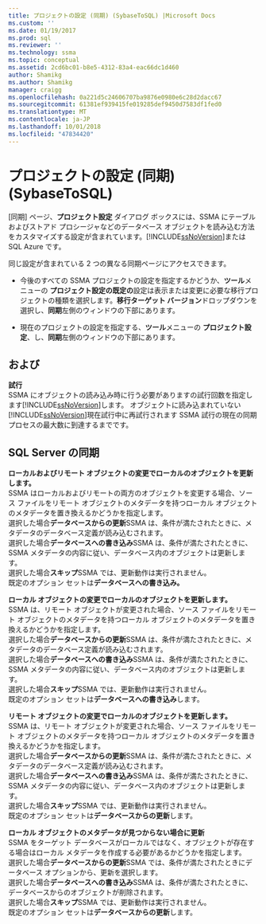 ```yaml
---
title: プロジェクトの設定 (同期) (SybaseToSQL) |Microsoft Docs
ms.custom: ''
ms.date: 01/19/2017
ms.prod: sql
ms.reviewer: ''
ms.technology: ssma
ms.topic: conceptual
ms.assetid: 2cd6bc01-b8e5-4312-83a4-eac66dc1d460
author: Shamikg
ms.author: Shamikg
manager: craigg
ms.openlocfilehash: 0a221d5c24606707ba9876e0980e6c28d2dacc67
ms.sourcegitcommit: 61381ef939415fe019285def9450d7583df1fed0
ms.translationtype: MT
ms.contentlocale: ja-JP
ms.lasthandoff: 10/01/2018
ms.locfileid: "47834420"
---
```

# <a name="project-settings-synchronization-sybasetosql"></a>プロジェクトの設定 (同期) (SybaseToSQL)
[同期] ページ、**プロジェクト設定** ダイアログ ボックスには、SSMA にテーブルおよびストアド プロシージャなどのデータベース オブジェクトを読み込む方法をカスタマイズする設定が含まれています。[!INCLUDE[ssNoVersion](../../includes/ssnoversion-md.md)]または SQL Azure です。  
  
同じ設定が含まれている 2 つの異なる同期ページにアクセスできます。  
  
-   今後のすべての SSMA プロジェクトの設定を指定するかどうか、**ツール**メニューの **プロジェクト設定の既定の**設定は表示または変更に必要な移行プロジェクトの種類を選択します。**移行ターゲット バージョン**ドロップダウンを選択し、**同期**左側のウィンドウの下部にあります。  
  
-   現在のプロジェクトの設定を指定する、**ツール**メニューの **プロジェクト設定**、し、**同期**左側のウィンドウの下部にあります。  
  
## <a name="options"></a>および  
**試行**  
SSMA にオブジェクトの読み込み時に行う必要がありますの試行回数を指定します[!INCLUDE[ssNoVersion](../../includes/ssnoversion-md.md)]します。 オブジェクトに読み込まれていない[!INCLUDE[ssNoVersion](../../includes/ssnoversion-md.md)]現在試行中に再試行されます SSMA 試行の現在の同期プロセスの最大数に到達するまでです。  
  
## <a name="synchronization-for-sql-server"></a>SQL Server の同期  
**ローカルおよびリモート オブジェクトの変更でローカルのオブジェクトを更新します。**  
SSMA はローカルおよびリモートの両方のオブジェクトを変更する場合、ソース ファイルをリモート オブジェクトのメタデータを持つローカル オブジェクトのメタデータを置き換えるかどうかを指定します。  
選択した場合**データベースからの更新**SSMA は、条件が満たされたときに、メタデータのデータベース定義が読み込むされます。  
選択した場合**データベースへの書き込み**SSMA は、条件が満たされたときに、SSMA メタデータの内容に従い、データベース内のオブジェクトは更新します。  
選択した場合**スキップ**SSMA では、更新動作は実行されません。   
既定のオプション セットは**データベースへの書き込み。**  
  
**ローカル オブジェクトの変更でローカルのオブジェクトを更新します。**  
SSMA は、リモート オブジェクトが変更された場合、ソース ファイルをリモート オブジェクトのメタデータを持つローカル オブジェクトのメタデータを置き換えるかどうかを指定します。  
選択した場合**データベースからの更新**SSMA は、条件が満たされたときに、メタデータのデータベース定義が読み込むされます。  
選択した場合**データベースへの書き込み**SSMA は、条件が満たされたときに、SSMA メタデータの内容に従い、データベース内のオブジェクトは更新します。  
選択した場合**スキップ**SSMA では、更新動作は実行されません。   
既定のオプション セットは**データベースへの書き込み**します。  
  
**リモート オブジェクトの変更でローカルのオブジェクトを更新します。**  
SSMA は、リモート オブジェクトが変更された場合、ソース ファイルをリモート オブジェクトのメタデータを持つローカル オブジェクトのメタデータを置き換えるかどうかを指定します。  
選択した場合**データベースからの更新**SSMA は、条件が満たされたときに、メタデータのデータベース定義が読み込むされます。  
選択した場合**データベースへの書き込み**SSMA は、条件が満たされたときに、SSMA メタデータの内容に従い、データベース内のオブジェクトは更新します。  
選択した場合**スキップ**SSMA では、更新動作は実行されません。   
既定のオプション セットは**データベースからの更新**します。  
  
**ローカル オブジェクトのメタデータが見つからない場合に更新**  
SSMA をターゲット データベースがローカルではなく、オブジェクトが存在する場合はローカル メタデータを作成する必要があるかどうかを指定します。  
選択した場合**データベースからの更新**SSMA では、条件が満たされたときにデータベース オプションから、更新を選択します。  
選択した場合**データベースへの書き込み**SSMA は、条件が満たされたときに、データベースからのオブジェクトが削除されます。  
選択した場合**スキップ**SSMA では、更新動作は実行されません。   
既定のオプション セットは**データベースからの更新**します。  
  
